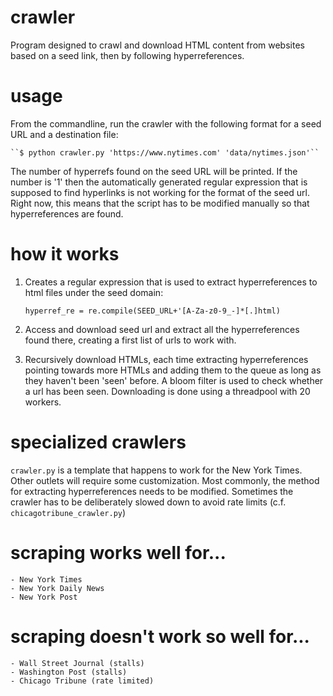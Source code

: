 # crawler
Program designed to crawl and download HTML content from websites based on a seed link, then by following hyperreferences.

# usage
From the commandline, run the crawler with the following format for a seed URL and a destination file:

    ``$ python crawler.py 'https://www.nytimes.com' 'data/nytimes.json'``

The number of hyperrefs found on the seed URL will be printed. If the number is '1' then the automatically generated regular expression that is supposed to find hyperlinks is not working for the format of the seed url. Right now, this means that the script has to be modified manually so that hyperreferences are found.

# how it works
   1. Creates a regular expression that is used to extract hyperreferences to html files under the seed domain:

        ``hyperref_re = re.compile(SEED_URL+'[A-Za-z0-9_-]*[.]html)``

   2. Access and download seed url and extract all the hyperreferences found there, creating a first list of urls to work with.

   3. Recursively download HTMLs, each time extracting hyperreferences pointing towards more HTMLs and adding them to the queue as long as they haven't been 'seen' before. A bloom filter is used to check whether a url has been seen. Downloading is done using a threadpool with 20 workers.


# specialized crawlers
``crawler.py`` is a template that happens to work for the New York Times. Other outlets will require some customization. Most commonly, the method for extracting hyperreferences needs to be modified. Sometimes the crawler has to be deliberately slowed down to avoid rate limits (c.f. ``chicagotribune_crawler.py``)

# scraping works well for...
    - New York Times
    - New York Daily News
    - New York Post

# scraping doesn't work so well for...
    - Wall Street Journal (stalls)
    - Washington Post (stalls)
    - Chicago Tribune (rate limited)

